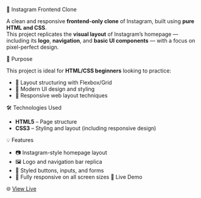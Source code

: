  📸 Instagram Frontend Clone

A clean and responsive **frontend-only clone** of Instagram, built using **pure HTML and CSS**.  
This project replicates the **visual layout** of Instagram’s homepage — including its **logo**, **navigation**, and **basic UI components** — with a focus on pixel-perfect design.

 🎯 Purpose

This project is ideal for **HTML/CSS beginners** looking to practice:
- 🧱 Layout structuring with Flexbox/Grid
- 🎨 Modern UI design and styling
- 📱 Responsive web layout techniques

 🛠️ Technologies Used

- **HTML5** – Page structure  
- **CSS3** – Styling and layout (including responsive design)

 💡 Features

- 📷 Instagram-style homepage layout  
- 🖼️ Logo and navigation bar replica  
- 🎨 Styled buttons, inputs, and forms  
- 📱 Fully responsive on all screen sizes
 🚀 Live Demo

🌐 [View Live](https://taupe-longma-532782.netlify.app)

